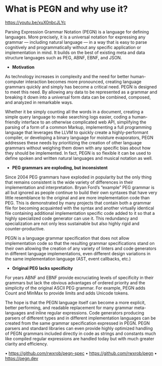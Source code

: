 # What is PEGN and why use it?

https://youtu.be/xuX0nbcJLYc

Parsing Expression Grammar Notation (PEGN) is a language for defining
languages. More precisely, it is a universal notation for expressing any
grammar — including natural language — in a way that is easy to parse
cognitively and programmatically without any specific application or
implementation in mind. It builds on the best of existing meta and data
structure languages such as PEG, ABNF, EBNF, and JSON.

* **Motivation**

As technology increases in complexity and the need for better
human-computer interaction becomes more pronounced, creating language
grammars quickly and simply has become a critical need. PEGN is designed
to meet this need. By allowing any data to be represented as a grammar
and breaking it down into a universal form data can be combined,
composed, and analyzed in remarkable ways.

Whether it be simply counting all the words in a document, creating a
simple query language to make searching logs easier, coding a
human-friendly interface to an otherwise complicated web API,
simplifying the parsing of a form of a common Markup, implementing a
full programming language that leverages the LLVM to quickly create a
highly-performant compiler, or developing a binary language for moisture
evaporators, PEGN addresses these needs by prioritizing the creation of
other language grammars without weighing them down with any specific
bias about how they should be implemented. In fact, PEGN is so flexible
it can be used to define spoken and written natural languages and
musical notation as well.

* **PEG grammars are exploding, but inconsistent**

Since 2004 PEG grammars have exploded in popularity but the only thing
that remains consistent is the wide variety of differences in their
implementation and interpretation. Bryan Ford’s “example” PEG grammar is
all but ignored as people continue to build their own syntaxes that have
very little resemblance to the original and are more implementation code
than PEG. This is demonstrated by many projects that contain both a
grammar file for becoming acquainted with the syntax and another
virtually identical file containing additional implementation specific
code added to it so that a highly specialized code generator can use it.
This redundancy and specialization are not only less sustainable but
also highly rigid and counter-productive.

PEGN is a language grammar specification that does not allow
implementation code so that the resulting grammar specifications stand
on their own allowing the creation of any variety of linters and code
generators in different language implementations, even different design
variations in the same implementation language (AST, event callbacks,
etc.)

* **Original PEG lacks specificity**

For years ABNF and EBNF provide excruciating levels of specificity in
their grammars but lack the obvious advantages of ordered priority and
the simplicity of the original ASCII PEG grammar. For example, PEGN adds
Count and MinMax to provide limits and adds Unicode tokens.

The hope is that the PEGN language itself can become a more explicit,
better performing, and readable replacement for many grammar
meta-languages and inline regular expressions. Code generators producing
parsers of different types and in different implementation languages can
be created from the same grammar specification expressed in PEGN. PEGN
parsers and standard libraries can even provide highly optimized
handling of PEGN grammars included directly in code as strings and
constants much like compiled regular expressions are handled today but
with much greater clarity and efficiency.

• https://github.com/rwxrob/pegn-spec
• https://github.com/rwxrob/pegn
• https://pegn.dev
